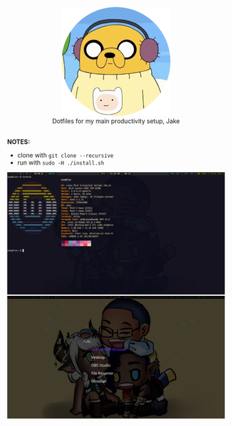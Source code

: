 <div align=center>
    <img src="assets/jake.png" width=50%>
    <br>
    Dotfiles for my main productivity setup, Jake
    <br>
    <br>
</div>

**NOTES:** 
- clone with ```git clone --recursive```
- run with ```sudo -H ./install.sh``` 

![Main Look](assets/terminal.png)
![D Menu](assets/tofi.png)

